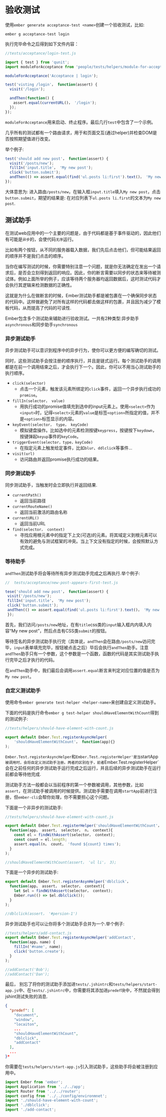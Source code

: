 # 验收测试

使用`ember generate acceptance-test <name>`创建一个验收测试，比如:

```
ember g acceptance-test login
```

执行完毕命令之后得到如下文件内容：

```javascript
//tests/acceptance/login-test.js

import { test } from 'qunit';
import moduleForAcceptance from 'people/tests/helpers/module-for-acceptance';

moduleForAcceptance('Acceptance | login');

test('visting /login'， function(assert) {
  visit('/login');

  andThen(function() {
  　assert.equal(currentURL()， '/login');
  });
});
```

`moduleForAcceptance`用来启动、终止程序。最后几行`test`中包含了一个示例。

几乎所有的测试都有一个路由请求，用于和页面交互(通过helper)并检查DOM是否按照期望值进行改变。

举个例子:

```javascript
test('should add new post'， function(assert) {
  visit('/posts/new');
  fillIn('input.title'， 'My new post');
  click('button.submit');
  andThen(() => assert.equal(find('ul.posts li:first').text()， 'My new post'));
});
```

大体意思为:
进入路由`/posts/new`，在输入框`input.title`填入`My new post`，点击`button.submit`，期望的结果是: 在对应列表下`ul.posts li.first`的文本为`My new post`.

## 测试助手

在测试web应用中的一个主要的问题是，由于代码都是基于事件驱动的，因此他们有可能是`异步`的，会使代码`无序`运行。

比如有两个按钮，从不同的服务器载入数据，我们先后点击他们，但可能结果返回的顺序并不是我们点击的顺序。

当你在编写测试的时候，你需要特别注意一个问题，就是你无法确定在发出一个请求后，是否会立刻得到返回的响应。因此，你的断言需要以同步的状态来等待被测试体。例如上面所举的例子，应该等待两个服务器均返回数据后，这时测试代码才会执行其逻辑来检测数据的正确性。

这就是为什么在做断言的时候，Ember测试助手都是被包裹在一个确保同步状态的代码中。这样做避免了对所有这样的代码都去做这样的包裹，并且因为减少了模板代码，从而提高了代码的可读性.

Ember包含多个测试助来辅助进行验收测试。一共有2种类型:异步助手`asynchronous`和同步助手`synchronous`

### 异步测试助手

异步测试助手可以意识到程序中的异步行为，使你可以更方便的编写确切的测试。

同时，这些测试助手会按注册的顺序执行，并且是链式运行。每个测试助手的调用都是在前一个调用结束之后，才会执行下一个。因此，你可以不用当心测试助手的执行顺序。

* `click(selector)`
	* 点击一个元素，触发该元素所绑定的`click`事件，返回一个异步执行成功的`promise`。
* `fillIn(selector， value)`
    * 用执行成功的promise值填充到选中的input元素上。使用`<select>`作为`<input>`时，记得`<select>`元素的`value`是标签`<option>`所指定的值，并不是`<option>`标签显示的内容。
* `keyEvent(selector， type， keyCode)`
    * 模拟键盘操作。比如选中的元素检测按键`keypress`，按键按下`keydown`，按键弹起`keyup`事件的`keyCode`。
* `triggerEvent(selector，type，keyCode)`
    * 在指定元素上触发给定事件，比如`blur`、`ddlclick`等事件...
* `visit(url)`
    * 访问路由并返回promise执行成功的结果。

### 同步测试助手

同步测试助手，当触发时会立即执行并返回结果.

* `currentPath()`
	* 返回当前路径
* `currentRouteName()`
    * 返回当前激活的路由名称
* `currentURL()`
    * 返回当前URL
* `find(selector， context)`
    * 寻找应用根元素中的指定下上文(可选)的元素。将其域定义到根元素可以有效的避免与测试框架的冲突。当上下文没有指定的时候，会按照默认方式完成。

### 等待助手

 `andThen`测试助手将会等待所有异步测试助手完成之后再执行.举个例子:
 
 ```javascript
//  tests/acceptance/new-post-appears-first-test.js

tese('should add new post'， function(assert) {
  visit('/posts/new');
  fillIn('input.title'， 'My new post');
  click('button.submit');
  andThen(() => assert.equal(find('ul.posts li:first').text()， 'My new post'));
  });
```

首先，我们访问`/posts/new`地址，在有`title`css类的`input`输入框内内填入内容“My new post”，然后点击有CSS类`submit`的按钮。

等待签名的异步测试助手执行完（具体说，`andThen`会在路由`/posts/new`访问完毕，`input`表单填充完毕，按钮被点击之后）毕后会执行`andThen`助手。注意`andThen`助手只有一个参数，这个参数是一个函数，函数的代码是其实测试助手执行完毕之后才执行的代码。

在`andThen`助手中，我们最后会调用`assert.equal`断言来判定对应位置的值是否为`My new post`。

### 自定义测试助手

使用命令`ember generate test-helper <helper-name>`来创建自定义测试助手。

下面的代码是执行命令`ember g test-helper shouldHaveElementWithCount`得到的测试例子:

```javascript
//tests/helpers/should-have-element-with-count.js

export default Ember.Test.registerAsyncHelper(
    'shouldHaveElementWithCount'， function(app){}
);
```

`Ember.Test.registerAsyncHelper`和`Ember.Test.registerHelper'是当`startApp`被调用时，会将自定义测试助手注册。两者的区别在于，前者`Ember.Test.registerHelper`会在之前任何的异步测试助手运行完成之后运行，并且后续的异步测试助手在运行前都会等待他完成.

测试助手方法一般都会以当前程序的第一个参数被调用，其他参数，比如`assert`，在测试助手被调用的时候提供。测试助手需要在调用`startApp`前进行注册，但`ember-cli`会帮你处理，你不需要担心这个问题。

下面是一个非异步的测试助手:

```javascript
//tests/helpers/should-have-element-with-count.js

export default Ember.Test.registerHelper('shouldHaveElementWithCount'，
  function(app， assert， selector， n， context){
    const el = findWithAssert(selector， context);
    const count = el.length;
    assert.equal(n， count， 'found ${count} times');
  }
);

//shouldHaveElementWithCount(assert， 'ul li'， 3);
```

下面是一个异步的测试助手:
```javascript
export default Ember.Test.registerAsynHelper('dblclick'，
  function(app， assert， selector， context){
    let $el = findWithAssert(selector， context);
    Ember.run(() => $el.dblclick());
  }
);

//dblclick(assert， '#persion-1')
```

异步测试助手也可以让你将多个测试助手合并为一个.举个例子:

```javascript
//tests/helpers/add-contact.js
export default Ember.Test.registerAsyncHelper('addContact',
  function(app，name) {
    fillIn('#name', name);
    click('button.create');
  }
);

//addContact('Bob');
//addContact('Dan');
```

最后， 别忘了将你的测试助手添加进`tests/.jshintrc`和`tests/helpers/start-app.js`中、在`tests/.jshintrc`中，你需要将其添加进`predef`块中，不然就会得到jshint测试失败的消息.

```json
{
  "predef": [
    "document",
    "window",
    "locaiton",
    ...
    "shouldHaveElementWithCount",
    "dblclick",
    "addContact"
  ],
  ...
}*
```

你需要在`tests/helpers/start-app.js`引入测试助手，这些助手将会被注册到应用中。

```javascript
import Ember from 'ember';
import Application from '../../app';
import Router from '../../router';
import config from '../../config/environmnet';
import './should-have-element-with-count';
import './dblclick';
import './add-contact';
```
